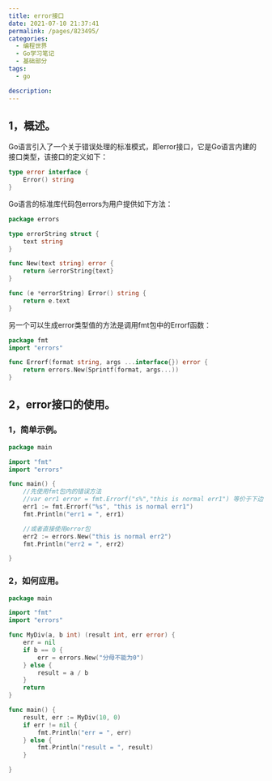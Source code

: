 ```yaml
---
title: error接口
date: 2021-07-10 21:37:41
permalink: /pages/823495/
categories: 
  - 编程世界
  - Go学习笔记
  - 基础部分
tags: 
  - go

description: 
---
```


## 1，概述。

Go语言引入了一个关于错误处理的标准模式，即error接口，它是Go语言内建的接口类型，该接口的定义如下：

```go
type error interface {
    Error() string
}
```

Go语言的标准库代码包errors为用户提供如下方法：

```go
package errors

type errorString struct { 
    text string 
}

func New(text string) error { 
    return &errorString{text} 
}

func (e *errorString) Error() string { 
    return e.text 
}
```

另一个可以生成error类型值的方法是调用fmt包中的Errorf函数：

```go
package fmt
import "errors"

func Errorf(format string, args ...interface{}) error {
    return errors.New(Sprintf(format, args...))
}
```

## 2，error接口的使用。

### 1，简单示例。

```go
package main

import "fmt"
import "errors"

func main() {
	//先使用fmt包内的错误方法
	//var err1 error = fmt.Errorf("s%","this is normal err1") 等价于下边的
	err1 := fmt.Errorf("%s", "this is normal err1")
	fmt.Println("err1 = ", err1)

	//或者直接使用error包
	err2 := errors.New("this is normal err2")
	fmt.Println("err2 = ", err2)

}
```

### 2，如何应用。

```go
package main

import "fmt"
import "errors"

func MyDiv(a, b int) (result int, err error) {
	err = nil
	if b == 0 {
		err = errors.New("分母不能为0")
	} else {
		result = a / b
	}
	return
}

func main() {
	result, err := MyDiv(10, 0)
	if err != nil {
		fmt.Println("err = ", err)
	} else {
		fmt.Println("result = ", result)
	}

}
```
